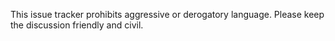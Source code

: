 This issue tracker prohibits aggressive or derogatory language. Please keep the discussion friendly and civil.
